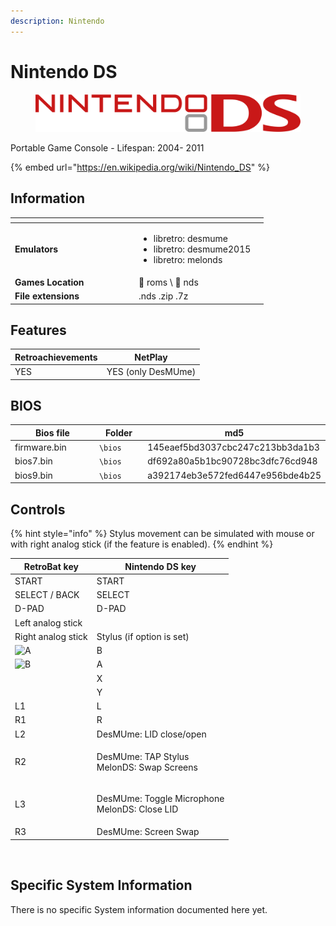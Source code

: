 ```yaml
---
description: Nintendo
---
```


# Nintendo DS

<div align="left">

<figure><img src="https://raw.githubusercontent.com/fabricecaruso/es-theme-carbon/master/art/logos/nds.svg" alt=""><figcaption></figcaption></figure>

</div>

Portable Game Console - Lifespan: 2004- 2011

{% embed url="https://en.wikipedia.org/wiki/Nintendo_DS" %}

## Information

<table data-header-hidden><thead><tr><th width="184"></th><th></th><th data-hidden></th></tr></thead><tbody><tr><td><strong>Emulators</strong></td><td><ul><li>libretro: desmume</li><li>libretro: desmume2015</li><li>libretro: melonds</li></ul></td><td></td></tr><tr><td><strong>Games Location</strong></td><td><span data-gb-custom-inline data-tag="emoji" data-code="1f4c1">📁</span> roms \ <span data-gb-custom-inline data-tag="emoji" data-code="1f4c2">📂</span> nds</td><td></td></tr><tr><td><strong>File extensions</strong></td><td>.nds .zip .7z</td><td></td></tr></tbody></table>

## Features

| Retroachievements | NetPlay            |
| ----------------- | ------------------ |
| YES               | YES (only DesMUme) |

## BIOS

<table><thead><tr><th width="187">Bios file</th><th width="98">Folder</th><th>md5</th></tr></thead><tbody><tr><td>firmware.bin</td><td><code>\bios</code></td><td>145eaef5bd3037cbc247c213bb3da1b3</td></tr><tr><td>bios7.bin</td><td><code>\bios</code></td><td>df692a80a5b1bc90728bc3dfc76cd948</td></tr><tr><td>bios9.bin</td><td><code>\bios</code></td><td>a392174eb3e572fed6447e956bde4b25</td></tr></tbody></table>

## Controls

{% hint style="info" %}
Stylus movement can be simulated with mouse or with right analog stick (if the feature is enabled).
{% endhint %}

| RetroBat key                                                                              | Nintendo DS key                                         |
| ----------------------------------------------------------------------------------------- | ------------------------------------------------------- |
| START                                                                                     | START                                                   |
| SELECT / BACK                                                                             | SELECT                                                  |
| D-PAD                                                                                     | D-PAD                                                   |
| Left analog stick                                                                         |                                                         |
| Right analog stick                                                                        | Stylus (if option is set)                               |
| ![A](<../../../../.gitbook/assets/image (1) (2) (1).png>)                                 | B                                                       |
| ![B](<../../../../.gitbook/assets/image (4) (1).png>)                                     | A                                                       |
| <img src="../../../../.gitbook/assets/image (3) (1) (2).png" alt="" data-size="original"> | X                                                       |
| <img src="../../../../.gitbook/assets/image (2) (1) (1).png" alt="" data-size="line">     | Y                                                       |
| L1                                                                                        | L                                                       |
| R1                                                                                        | R                                                       |
| L2                                                                                        | DesMUme: LID close/open                                 |
| R2                                                                                        | <p>DesMUme: TAP Stylus<br>MelonDS: Swap Screens</p>     |
| L3                                                                                        | <p>DesMUme: Toggle Microphone<br>MelonDS: Close LID</p> |
| R3                                                                                        | DesMUme: Screen Swap                                    |

<div align="left">

<figure><img src="https://i.imgur.com/5Fa7LxI.png" alt=""><figcaption></figcaption></figure>

</div>

## Specific System Information

There is no specific System information documented here yet.

